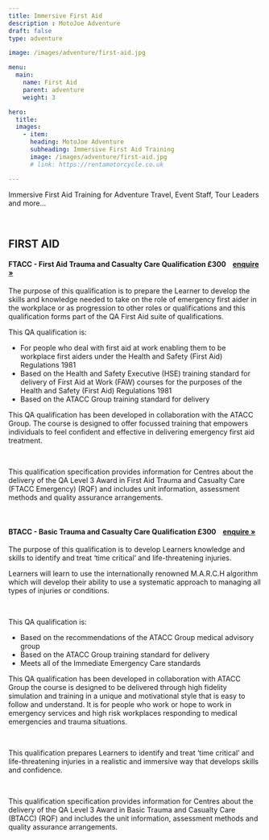 ```yaml
---
title: Immersive First Aid
description : MotoJoe Adventure
draft: false
type: adventure

image: /images/adventure/first-aid.jpg

menu:
  main:
    name: First Aid
    parent: adventure
    weight: 3

hero:
  title: 
  images: 
    - item:
      heading: MotoJoe Adventure
      subheading: Immersive First Aid Training
      image: /images/adventure/first-aid.jpg
      # link: https://rentamotorcycle.co.uk

---
```

<div class="">
    <div class="row">
        <div class="col">
            <p class="lead text-center">
                Immersive First Aid Training for Adventure Travel, Event Staff, Tour Leaders and more...
            </p>
        </div>
    </div>
    <br/>
    <!-- <hr class="featurette-divider"> -->
    <div class="row">
        <div class="col">
            <h2 class="text-center mb-5 mt-5">FIRST AID</h2>
        </div>
    </div>
    <div class="card">
        <h4 class="card-header d-flex justify-content-between align-items-center">
            FTACC - First Aid Trauma and Casualty Care Qualification
            <span>£300&nbsp;&nbsp;&nbsp;&nbsp;<a class="btn btn-main-sm" href="mailto:adventure@motojoe.co.uk">enquire »</a></span>
        </h4>
        <div class="card-body">
            <p class="lead mb-4">The purpose of this qualification is to prepare the Learner to develop the skills and knowledge needed to take
on the role of emergency first aider in the workplace or as progression to other roles or qualifications and this qualification forms part of the QA First Aid suite of qualifications.</p>
            <p>This QA qualification is:</p>
            <ul>
                <li>For people who deal with first aid at work enabling them to be workplace first aiders under the Health and
                Safety (First Aid) Regulations 1981</li>
                <li>Based on the Health and Safety Executive (HSE) training standard for delivery of First Aid at Work (FAW)
                courses for the purposes of the Health and Safety (First Aid) Regulations 1981</li>
                <li>Based on the ATACC Group training standard for delivery</li>
            </ul>
            <p>This QA qualification has been developed in collaboration with the ATACC Group. The course is designed to
            offer focussed training that empowers individuals to feel confident and effective in delivering emergency first
            aid treatment.</p>
            <br/>
            <p>This qualification specification provides information for Centres about the delivery of the QA Level 3 Award
            in First Aid Trauma and Casualty Care (FTACC Emergency) (RQF) and includes unit information, assessment
            methods and quality assurance arrangements.</p>
        </div>
    </div>
    <br/>
    <div class="card">
        <h4 class="card-header d-flex justify-content-between align-items-center">
            BTACC - Basic Trauma and Casualty Care Qualification
            <span>£300&nbsp;&nbsp;&nbsp;&nbsp;<a class="btn btn-main-sm" href="mailto:adventure@motojoe.co.uk">enquire »</a></span>
        </h4>
        <div class="card-body">
            <p class="lead mb-4">The purpose of this qualification is to develop Learners knowledge and skills to identify and treat ‘time critical’
            and life-threatening injuries.</p>
            <p>Learners will learn to use the internationally renowned M.A.R.C.H algorithm which
            will develop their ability to use a systematic approach to managing all types of injuries or conditions.</p>
            <br/>
            <p>This QA qualification is:</p>
            <ul>
                <li>Based on the recommendations of the ATACC Group medical advisory group</li>
                <li>Based on the ATACC Group training standard for delivery</li>
                <li>Meets all of the Immediate Emergency Care standards</li>
            </ul>
            <p>This QA qualification has been developed in collaboration with ATACC Group the course is designed to be
            delivered through high fidelity simulation and training in a unique and motivational style that is easy to follow
            and understand. It is for people who work or hope to work in emergency services and high risk workplaces
            responding to medical emergencies and trauma situations.</p>
            <br/>
            <p>This qualification prepares Learners to identify and treat ‘time critical’ and life-threatening injuries in a realistic
            and immersive way that develops skills and confidence.</p>
            <br/>
            <p>This qualification specification provides information for Centres about the delivery of the QA Level 3 Award in
            Basic Trauma and Casualty Care (BTACC) (RQF) and includes the unit information, assessment methods and
            quality assurance arrangements.</p>
        </div>
    </div>
</div>
    